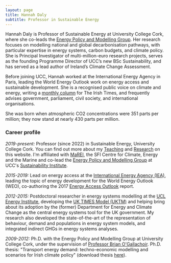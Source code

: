 ```yaml
---
layout: page
title: Hannah Daly
subtitle: Professor in Sustainable Energy
---
```


Hannah Daly is Professor of Sustainable Energy at University College Cork, where she co-leads the [Energy Policy and Modelling Group](https://www.ucc.ie/en/epmg/). Her research focuses on modelling national and global decarbonisation pathways, with particular expertise in energy systems, carbon budgets, and climate policy. She is Principal Investigator of multi-million-euro research projects, serves as the founding Programme Director of UCC’s new BSc Sustainability, and has served as a lead author of Ireland’s Climate Change Assessment.

Before joining UCC, Hannah worked at the International Energy Agency in Paris, leading the World Energy Outlook work on energy access and sustainable development. She is a recognised public voice on climate and energy, writing a [monthly column](https://www.irishtimes.com/tags/hannah-daly/) for The Irish Times, and frequently advises government, parliament, civil society, and international organisations.

She was born when atmospheric CO2 concentrations were 351 parts per million; they now stand at nearly 430 parts per million.

### Career profile
*2019-present:* Professor (since 2022) in Sustainable Energy, University College Cork. You can find out more about my [Teaching](/teaching/) and [Research](/research/) on this website. I'm affiliated with [MaREI](https://www.marei.ie), the SFI Centre for Climate, Energy and the Marine and co-lead the [Energy Policy and Modelling Group](https://www.ucc.ie/en/epmg/) at UCC's [Sustainability Institute](https://www.ucc.ie/en/sustainability-institute/).

*2015-2019:* Lead on energy access at the [International Energy Agency (IEA)](https://www.iea.org/), leading the topic of energy development for the World Energy Outlook (WEO), co-authoring the 2017 [Energy Access Outlook](https://www.iea.org/topics/energy-access) report.  

*2012-2015:* Postdoctoral researcher in energy systems modelling at the [UCL Energy Institute](https://www.ucl.ac.uk/bartlett/energy/), developing the [UK TIMES Model (UKTM)](https://www.ucl.ac.uk/energy-models/models/uktm-ucl) and helping bring about its adoption by the (former) Department for Energy and Climate Change as the central energy systems tool for the UK government. My research also developed the state-of-the-art of the representation of behaviour, demand and populations in energy system models, and integrated indirect GHGs in energy systems analyses.  

*2009-2012:* Ph.D. with the Energy Policy and Modelling Group at University College Cork, under the supervision of [Professor Brian O'Gallachoir](http://publish.ucc.ie/researchprofiles/D012/bogallachoir). Ph.D. thesis: "Transport energy demand: techno-economic modelling and scenarios for Irish climate policy" (download thesis [here](https://cora.ucc.ie/handle/10468/1552)).

<!-- For a full career profile, you can download a PDF copy of [My CV](cv.pdf). -->

